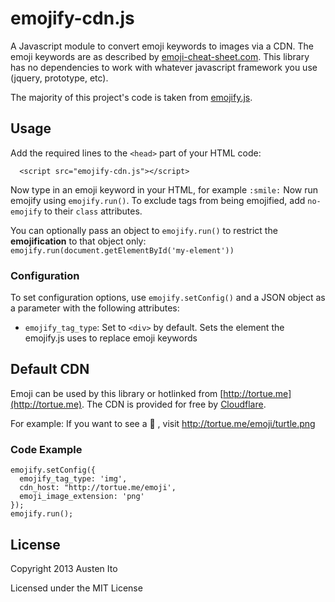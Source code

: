# emojify-cdn.js

A Javascript module to convert emoji keywords to images via a CDN. The emoji keywords are as described by [emoji-cheat-sheet.com](http://www.emoji-cheat-sheet.com). This library has no dependencies to work with whatever javascript framework you use (jquery, prototype, etc).

The majority of this project's code is taken from [emojify.js](http://hassankhan.github.com/emojify.js).

## Usage
Add the required lines to the ``<head>`` part of your HTML code:

```
  <script src="emojify-cdn.js"></script>
```

Now type in an emoji keyword in your HTML, for example ``:smile:``
Now run emojify using ``emojify.run()``.
To exclude tags from being emojified, add ``no-emojify`` to their ``class`` attributes.

You can optionally pass an object to ``emojify.run()`` to restrict the **emojification** to that object only: ``emojify.run(document.getElementById('my-element'))``

### Configuration
To set configuration options, use `emojify.setConfig()` and a JSON object as a parameter with the following attributes:
* ``emojify_tag_type``: Set to `<div>` by default. Sets the element the emojify.js uses to replace emoji keywords

## Default CDN

Emoji can be used by this library or hotlinked from [http://tortue.me](http://tortue.me). The CDN is provided for free by [Cloudflare](http://www.cloudflare.com).

For example: If you want to see a :turtle: , visit http://tortue.me/emoji/turtle.png

### Code Example

    emojify.setConfig({
      emojify_tag_type: 'img',
      cdn_host: "http://tortue.me/emoji',
      emoji_image_extension: 'png'
    });
    emojify.run();

## License

Copyright 2013 Austen Ito

Licensed under the MIT License
